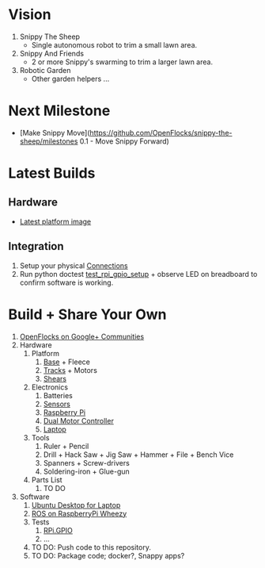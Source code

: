 # Vision
1. Snippy The Sheep
	* Single autonomous robot to trim a small lawn area.
1. Snippy And Friends
	* 2 or more Snippy's swarming to trim a larger lawn area.
1. Robotic Garden
	* Other garden helpers ...

# Next Milestone
* [Make Snippy Move](https://github.com/OpenFlocks/snippy-the-sheep/milestones 0.1 - Move Snippy Forward)

# Latest Builds
## Hardware
* [Latest platform image](https://github.com/OpenFlocks/munchie-lamb/blob/master/develop/hardware/platform.jpg)

## Integration
1. Setup your physical [Connections](https://github.com/OpenFlocks/snippy_the_sheep/blob/master/snippy_the_sheep.wiki/Connections.md)
1. Run python doctest [test_rpi_gpio_setup](https://github.com/OpenFlocks/snippy_the_sheep/blob/master/snippy_the_sheep.wiki/test_rpi_gpio_setup.md) + observe LED on breadboard to confirm software is working.

# Build + Share Your Own
1. [OpenFlocks on Google+ Communities](https://plus.google.com/u/0/communities/118002614481412920719)
1. Hardware
	1. Platform
		1. [Base](https://plus.google.com/116029261109759366331/posts/BJTCakHwN9A) + Fleece
		1. [Tracks](https://plus.google.com/116029261109759366331/posts/cVhdK53aWMW) + Motors
		1. [Shears](https://plus.google.com/116029261109759366331/posts/NPHqmM3FUvK)
	1. Electronics
		1. Batteries
		1. [Sensors](https://plus.google.com/116029261109759366331/posts/8TLDPgNvDEc)
		1. [Raspberry Pi](https://raspberrypiwonderland.files.wordpress.com/2014/02/raspberry-pi-rev2-gpio-pinout.jpg)
		1. [Dual Motor Controller](http://www.dfrobot.com/wiki/index.php/MD1.3_2A_Dual_Motor_Controller_SKU_DRI0002)
		1. [Laptop](http://www.tweaking4all.com/os-tips-and-tricks/uefi-dual-boot-windows81-ubuntu/)
	1. Tools
		1. Ruler + Pencil
		1. Drill + Hack Saw + Jig Saw + Hammer + File + Bench Vice
		1. Spanners + Screw-drivers
		1. Soldering-iron + Glue-gun
	1. Parts List
		1. TO DO
1. Software
	1. [Ubuntu Desktop for Laptop](http://releases.ubuntu.com/14.04/)
	1. [ROS on RaspberryPi Wheezy](http://wiki.ros.org/ROSberryPi/Installing%20ROS%20Indigo%20on%20Raspberry%20Pi)
	1. Tests
		1. [RPi.GPIO](https://github.com/OpenFlocks/snippy_the_sheep/wiki/RPi.GPIO---RPi-Board-Setup-Test)
		1. ...
	1. TO DO: Push code to this repository.
	1. TO DO: Package code; docker?, Snappy apps?
